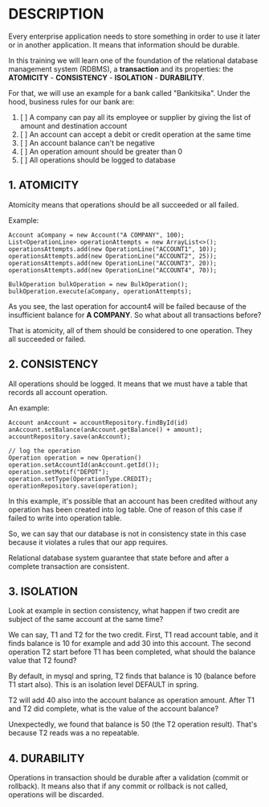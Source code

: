 # DESCRIPTION
Every enterprise application needs to store something in order to use it later or in another application. It means that information should be durable.

In this training we will learn one of the foundation of the relational database management system (RDBMS), a **transaction** and its properties: the **ATOMICITY** - **CONSISTENCY** - **ISOLATION** - **DURABILITY**.

For that, we will use an example for a bank called "Bankitsika". Under the hood, business rules for our bank are:
1. [ ] A company can pay all its employee or supplier by giving the list of amount and destination account
2. [ ] An account can accept a debit or credit operation at the same time
3. [ ] An account balance can't be negative
4. [ ] An operation amount should be greater than 0
5. [ ] All operations should be logged to database


## 1. ATOMICITY
Atomicity means that operations should be all succeeded or all failed.

Example:
```
Account aCompany = new Account("A COMPANY", 100);
List<OperationLine> operationAttempts = new ArrayList<>();
operationsAttempts.add(new OperationLine("ACCOUNT1", 10));
operationsAttempts.add(new OperationLine("ACCOUNT2", 25));
operationsAttempts.add(new OperationLine("ACCOUNT3", 20));
operationsAttempts.add(new OperationLine("ACCOUNT4", 70));

BulkOperation bulkOperation = new BulkOperation();
bulkOperation.execute(aCompany, operationAttempts);
```

As you see, the last operation for account4 will be failed because of the insufficient balance for **A COMPANY**. So what about all transactions before?

That is atomicity, all of them should be considered to one operation. They all succeeded or failed.

## 2. CONSISTENCY
All operations should be logged. It means that we must have a table that records all account operation.

An example:
```
Account anAccount = accountRepository.findById(id)
anAccount.setBalance(anAccount.getBalance() + amount);
accountRepository.save(anAccount);

// log the operation
Operation operation = new Operation()
operation.setAccountId(anAccount.getId());
operation.setMotif("DEPOT");
operation.setType(OperationType.CREDIT);
operationRepository.save(operation);
```
In this example, it's possible that an account has been credited without any operation has been created into log table. One of reason of this case if failed to write into operation table.

So, we can say that our database is not in consistency state in this case because it violates a rules that our app requires.

Relational database system guarantee that state before and after a complete transaction are consistent.

## 3. ISOLATION
Look at example in section consistency, what happen if two credit are subject of the same account at the same time?

We can say, T1 and T2 for the two credit. First, T1 read account table, and it finds balance is 10 for example and add 30 into this account. The second operation T2 start before T1 has been completed, what should the balance value that T2 found?

By default, in mysql and spring, T2 finds that balance is 10 (balance before T1 start also). This is an isolation level DEFAULT in spring.

T2 will add 40 also into the account balance as operation amount. After T1 and T2 did complete, what is the value of the account balance?

Unexpectedly, we found that balance is 50 (the T2 operation result). That's because T2 reads was a no repeatable.

## 4. DURABILITY
Operations in transaction should be durable after a validation (commit or rollback). It means also that if any commit or rollback is not called, operations will be discarded.